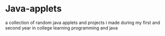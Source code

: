 # Java-applets
a collection of random java applets and projects i made during my first and second year in college learning programming and java
